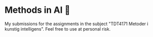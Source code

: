 # Methods in AI 🤖
My submissions for the assignments in the subject "TDT4171 Metoder i kunstig intelligens". Feel free to use at personal risk.
